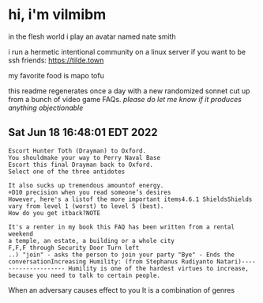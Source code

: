 # hi, i'm vilmibm

in the flesh world i play an avatar named nate smith

i run a hermetic intentional community on a linux server if you want to be ssh friends: https://tilde.town

my favorite food is mapo tofu

this readme regenerates once a day with a new randomized sonnet cut up from a bunch of video game FAQs.
_please do let me know if it produces anything objectionable_

## Sat Jun 18 16:48:01 EDT 2022

    Escort Hunter Toth (Drayman) to Oxford.
    You shouldmake your way to Perry Naval Base
    Escort this final Drayman back to Oxford.
    Select one of the three antidotes
    
    It also sucks up tremendous amountof energy.
    +D10 precision when you read someone’s desires
    However, here's a listof the more important items4.6.1 ShieldsShields vary from level 1 (worst) to level 5 (best).
    How do you get itback?NOTE
    
    It's a renter in my book this FAQ has been written from a rental weekend
    a temple, an estate, a building or a whole city
    F,F,F through Security Door Turn left
    ..) "join" - asks the person to join your party "Bye" - Ends the conversationIncreasing Humility: (from Stephanus Rudiyanto Natari)-------------------- Humility is one of the hardest virtues to increase, because you need to talk to certain people.
    
      When an adversary causes effect to you
    It is a combination of genres
